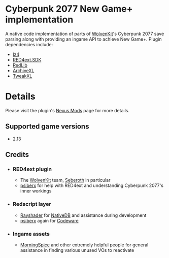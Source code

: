 # Cyberpunk 2077 New Game+ implementation
A native code implementation of parts of [WolvenKit](https://github.com/WolvenKit/WolvenKit)'s Cyberpunk 2077 save parsing along with providing an ingame API to achieve New Game+. 
Plugin dependencies include:
- [lz4](https://github.com/lz4/lz4)
- [RED4ext.SDK](https://github.com/WopsS/RED4ext.SDK)
- [RedLib](https://github.com/psiberx/cp2077-red-lib)
- [ArchiveXL](https://github.com/psiberx/cp2077-archive-xl)
- [TweakXL](https://github.com/psiberx/cp2077-tweak-xl)

# Details
Please visit the plugin's [Nexus Mods](https://www.nexusmods.com/cyberpunk2077/mods/15043) page for more details.

## Supported game versions
- 2.13

## Credits
- ### RED4ext plugin
    - The [WolvenKit](https://github.com/WolvenKit/WolvenKit) team, [Seberoth](https://github.com/seberoth) in particular
    - [psiberx](https://github.com/psiberx) for help with RED4ext and understanding Cyberpunk 2077's inner workings
- ### Redscript layer
    - [Rayshader](https://github.com/rayshader) for [NativeDB](https://nativedb.red4ext.com/) and assistance during development
    - [psiberx](https://github.com/psiberx) again for [Codeware](https://github.com/psiberx/cp2077-codeware)
- ### Ingame assets
    - [MorningSpice](https://github.com/MorningSpice) and other extremely helpful people for general assistance in finding various unused VOs to reactivate